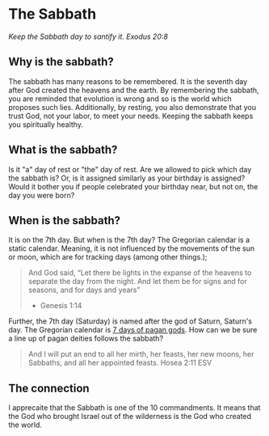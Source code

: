 # The Sabbath

_Keep the Sabbath day to santify it. Exodus 20:8_

## Why is the sabbath?

The sabbath has many reasons to be remembered. It is the seventh day after God created the heavens and the earth. By remembering the sabbath, you are reminded that evolution is wrong and so is the world which proposes such lies. Additionally, by resting, you also demonstrate that you trust God, not your labor, to meet your needs. Keeping the sabbath keeps you spiritually healthy.

## What is the sabbath?

Is it "a" day of rest or "the" day of rest. Are we allowed to pick which day the sabbath is? Or, is it assigned similarly as your birthday is assigned? Would it bother you if people celebrated your birthday near, but not on, the day you were born?

## When is the sabbath?

It is on the 7th day. But when is the 7th day? The Gregorian calendar is a static calendar. Meaning, it is not influenced by the movements of the sun or moon, which are for tracking days (among other things.);

> And God said, “Let there be lights in the expanse of the heavens to separate the day from the night. And let them be for signs and for seasons, and for days and years"
> - Genesis 1:14

Further, the 7th day (Saturday) is named after the god of Saturn, Saturn's day.  The Gregorian calendar is [7 days of pagan gods](https://www.crowl.org/Lawrence/time/days.html). How can we be sure a line up of pagan deities follows the sabbath?

> And I will put an end to all her mirth, her feasts, her new moons, her Sabbaths, and all her appointed feasts. Hosea 2:11 ESV

## The connection

I apprecaite that the Sabbath is one of the 10 commandments. It means that the God who brought Israel out of the wilderness is the God who created the world.
